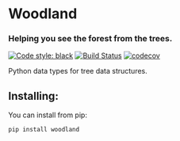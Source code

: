 # Woodland
### Helping you see the forest from the trees.

[![Code style: black](https://img.shields.io/badge/code%20style-black-000000.svg)](https://github.com/ambv/black)
[![Build Status](https://travis-ci.org/JHowell45/Forests.svg?branch=master)](https://travis-ci.org/JHowell45/Forests)
[![codecov](https://codecov.io/gh/JHowell45/Forests/branch/master/graph/badge.svg)](https://codecov.io/gh/JHowell45/Forests)

Python data types for tree data structures.


## Installing:
You can install from pip:
```bash
pip install woodland
```
